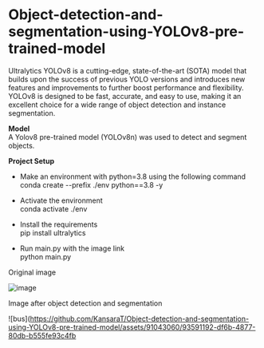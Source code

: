 # Object-detection-and-segmentation-using-YOLOv8-pre-trained-model

Ultralytics YOLOv8 is a cutting-edge, state-of-the-art (SOTA) model that builds upon the success of previous YOLO versions and introduces new features and improvements to further boost performance and flexibility. YOLOv8 is designed to be fast, accurate, and easy to use, making it an excellent choice for a wide range of object detection and instance segmentation.

**Model**\
A Yolov8 pre-trained model (YOLOv8n) was used to detect and segment objects. 

**Project Setup**

* Make an environment with python=3.8 using the following command\
conda create --prefix ./env python==3.8 -y

* Activate the environment\
conda activate ./env

* Install the requirements\
pip install ultralytics

* Run main.py with the image link \
python main.py


Original image

![image](https://github.com/KansaraT/Object-detection-and-segmentation-using-YOLOv8-pre-trained-model/assets/91043060/d2b660de-974c-4d92-9760-a02ab91a2c44)

Image after object detection and segmentation

![bus](https://github.com/KansaraT/Object-detection-and-segmentation-using-YOLOv8-pre-trained-model/assets/91043060/93591192-df6b-4877-80db-b555fe93c4fb
